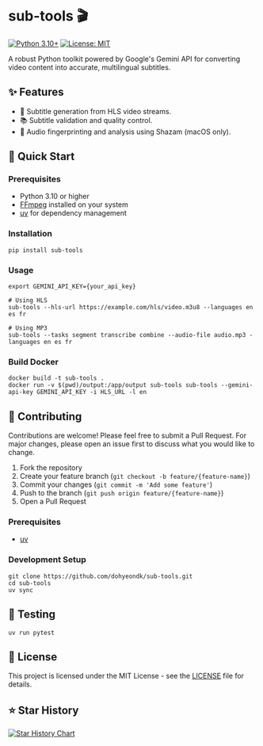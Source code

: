 # sub-tools 🎬

[![Python 3.10+](https://img.shields.io/badge/python-3.10+-blue.svg)](https://www.python.org/downloads/)
[![License: MIT](https://img.shields.io/badge/License-MIT-yellow.svg)](https://opensource.org/licenses/MIT)

A robust Python toolkit powered by Google's Gemini API for converting video content into accurate, multilingual subtitles.

## ✨ Features

- 📝 Subtitle generation from HLS video streams.
- 📚 Subtitle validation and quality control.
- 🎵 Audio fingerprinting and analysis using Shazam (macOS only).

## 🚀 Quick Start

### Prerequisites

- Python 3.10 or higher
- [FFmpeg](https://ffmpeg.org/) installed on your system
- [uv](https://github.com/astral-sh/uv) for dependency management

### Installation

```shell
pip install sub-tools
```

### Usage

```shell
export GEMINI_API_KEY={your_api_key}

# Using HLS
sub-tools --hls-url https://example.com/hls/video.m3u8 --languages en es fr

# Using MP3
sub-tools --tasks segment transcribe combine --audio-file audio.mp3 -languages en es fr
```

### Build Docker

```shell
docker build -t sub-tools .
docker run -v $(pwd)/output:/app/output sub-tools sub-tools --gemini-api-key GEMINI_API_KEY -i HLS_URL -l en
```

## 🤝 Contributing

Contributions are welcome! Please feel free to submit a Pull Request. For major changes, please open an issue first to discuss what you would like to change.

1. Fork the repository
2. Create your feature branch (`git checkout -b feature/{feature-name}`)
3. Commit your changes (`git commit -m 'Add some feature'`)
4. Push to the branch (`git push origin feature/{feature-name}`)
5. Open a Pull Request

### Prerequisites

- [uv](https://github.com/astral-sh/uv)

### Development Setup

```shell
git clone https://github.com/dohyeondk/sub-tools.git
cd sub-tools
uv sync
```

## 🧪 Testing

```shell
uv run pytest
```

## 📝 License

This project is licensed under the MIT License - see the [LICENSE](LICENSE) file for details.


## ⭐ Star History

[![Star History Chart](https://api.star-history.com/svg?repos=dohyeondk/sub-tools&type=Date)](https://star-history.com/#dohyeondk/sub-tools&Date)
